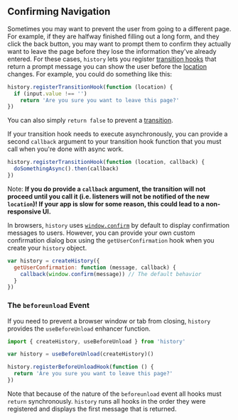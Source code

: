 ## Confirming Navigation

Sometimes you may want to prevent the user from going to a different page. For example, if they are halfway finished filling out a long form, and they click the back button, you may want to prompt them to confirm they actually want to leave the page before they lose the information they've already entered. For these cases, `history` lets you register [transition hooks](Terms.md#transitionhook) that return a prompt message you can show the user before the [location](Terms.md#location) changes. For example, you could do something like this:

```js
history.registerTransitionHook(function (location) {
  if (input.value !== '')
    return 'Are you sure you want to leave this page?'
})
```

You can also simply `return false` to prevent a [transition](Terms.md#transition).

If your transition hook needs to execute asynchronously, you can provide a second `callback` argument to your transition hook function that you must call when you're done with async work.

```js
history.registerTransitionHook(function (location, callback) {
  doSomethingAsync().then(callback)
})
```

Note: **If you do provide a `callback` argument, the transition will not proceed until you call it (i.e. listeners will not be notified of the new `location`)! If your app is slow for some reason, this could lead to a non-responsive UI.**

In browsers, `history` uses [`window.confirm`](https://developer.mozilla.org/en-US/docs/Web/API/Window/confirm) by default to display confirmation messages to users. However, you can provide your own custom confirmation dialog box using the `getUserConfirmation` hook when you create your `history` object.

```js
var history = createHistory({
  getUserConfirmation: function (message, callback) {
    callback(window.confirm(message)) // The default behavior
  }
})
```

### The `beforeunload` Event

If you need to prevent a browser window or tab from closing, `history` provides the `useBeforeUnload` enhancer function.

```js
import { createHistory, useBeforeUnload } from 'history'

var history = useBeforeUnload(createHistory)()

history.registerBeforeUnloadHook(function () {
  return 'Are you sure you want to leave this page?'
})
```

Note that because of the nature of the `beforeunload` event all hooks must `return` synchronously. `history` runs all hooks in the order they were registered and displays the first message that is returned.
